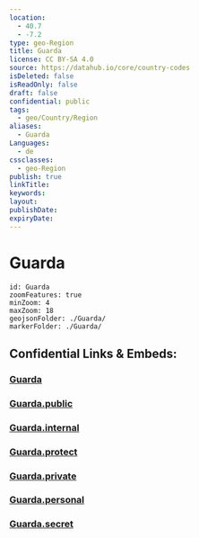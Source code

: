 ```yaml
---
location:
  - 40.7
  - -7.2
type: geo-Region
title: Guarda
license: CC BY-SA 4.0
source: https://datahub.io/core/country-codes
isDeleted: false
isReadOnly: false
draft: false
confidential: public
tags:
  - geo/Country/Region
aliases:
  - Guarda
Languages:
  - de
cssclasses:
  - geo-Region
publish: true
linkTitle:
keywords:
layout:
publishDate:
expiryDate:
---
```


# Guarda

```leaflet
id: Guarda
zoomFeatures: true 
minZoom: 4 
maxZoom: 18
geojsonFolder: ./Guarda/
markerFolder: ./Guarda/
```


## Confidential Links & Embeds: 

### [Guarda](/_Standards/Earth/Continent/Europe/Europe~South/Portugal/Districts~Portugal/Guarda.md) 

### [Guarda.public](/_public/Earth/Continent/Europe/Europe~South/Portugal/Districts~Portugal/Guarda.public.md) 

### [Guarda.internal](/_internal/Earth/Continent/Europe/Europe~South/Portugal/Districts~Portugal/Guarda.internal.md) 

### [Guarda.protect](/_protect/Earth/Continent/Europe/Europe~South/Portugal/Districts~Portugal/Guarda.protect.md) 

### [Guarda.private](/_private/Earth/Continent/Europe/Europe~South/Portugal/Districts~Portugal/Guarda.private.md) 

### [Guarda.personal](/_personal/Earth/Continent/Europe/Europe~South/Portugal/Districts~Portugal/Guarda.personal.md) 

### [Guarda.secret](/_secret/Earth/Continent/Europe/Europe~South/Portugal/Districts~Portugal/Guarda.secret.md)

